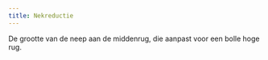 ```yaml
---
title: Nekreductie
---
```


De grootte van de neep aan de middenrug, die aanpast voor een bolle hoge rug.